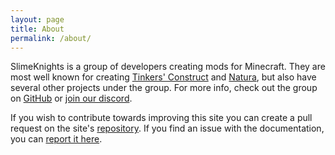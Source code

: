 ```yaml
---
layout: page
title: About
permalink: /about/
---
```


SlimeKnights is a group of developers creating mods for Minecraft. They are most well known for creating [Tinkers' Construct](https://github.com/SlimeKnights/TinkersConstruct) and [Natura](https://github.com/progwml6/Natura), but also have several other projects under the group. For more info, check out the group on [GitHub](https://github.com/SlimeKnights) or [join our discord](https://discord.gg/njGrvuh).

If you wish to contribute towards improving this site you can create a pull request on the site's [repository](https://github.com/SlimeKnights/slimeknights.github.io). If you find an issue with the documentation, you can [report it here](https://github.com/SlimeKnights/slimeknights.github.io/issues).
